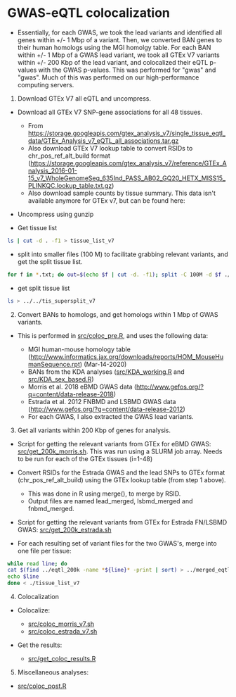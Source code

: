 # GWAS-eQTL colocalization

* Essentially, for each GWAS, we took the lead variants and identified all genes within +/- 1 Mbp of a variant. Then, we converted BAN genes to their human homologs using the MGI homolgy table. For each BAN within +/- 1 Mbp of a GWAS lead variant, we took all GTEx V7 variants within +/- 200 Kbp of the lead variant, and colocalized their eQTL p-values with the GWAS p-values. This was performed for "gwas" and "gwas". Much of this was performed on our high-performance computing servers.



1. Download GTEx V7 all eQTL and uncompress.
  * Download all GTEx V7 SNP-gene associations for all 48 tissues.
    * From https://storage.googleapis.com/gtex_analysis_v7/single_tissue_eqtl_data/GTEx_Analysis_v7_eQTL_all_associations.tar.gz
    * Also download GTEx V7 lookup table to convert RSIDs to chr_pos_ref_alt_build format (https://storage.googleapis.com/gtex_analysis_v7/reference/GTEx_Analysis_2016-01-15_v7_WholeGenomeSeq_635Ind_PASS_AB02_GQ20_HETX_MISS15_PLINKQC.lookup_table.txt.gz)
    * Also download sample counts by tissue summary. This data isn't available anymore for GTEx v7, but can be found here:
    
  * Uncompress using gunzip
  
  * Get tissue list
  
  ```bash
  ls | cut -d . -f1 > tissue_list_v7
  ```
  
  * split into smaller files (100 M) to facilitate grabbing relevant variants, and get the split tissue list.
  
  ```bash
  for f in *.txt; do out=$(echo $f | cut -d. -f1); split -C 100M -d $f ./split/$out; done
  ```

  * get split tissue list
  
  ```bash
  ls > ../../tis_supersplit_v7
  ```
  
2. Convert BANs to homologs, and get homologs within 1 Mbp of GWAS variants.

  * This is performed in [src/coloc_pre.R](../src/coloc_pre.R), and uses the following data:
  
    * MGI human-mouse homology table (http://www.informatics.jax.org/downloads/reports/HOM_MouseHumanSequence.rpt) (Mar-14-2020)
    * BANs from the KDA analyses ([src/KDA_working.R](../src/KDA_working.R) and [src/KDA_sex_based.R](../src/KDA_sex_based.R))
    * Morris et al. 2018 eBMD GWAS data (http://www.gefos.org/?q=content/data-release-2018)
    * Estrada et al. 2012 FNBMD and LSBMD GWAS data (http://www.gefos.org/?q=content/data-release-2012)
    * For each GWAS, I also extracted the GWAS lead variants.
  
3. Get all variants within 200 Kbp of genes for analysis.

  * Script for getting the relevant variants from GTEx for eBMD GWAS: [src/get_200k_morris.sh](../src/get_200k_morris.sh). This was run using a SLURM job array. Needs to be run for each of the GTEx tissues (i=1-48)
  
  * Convert RSIDs for the Estrada GWAS and the lead SNPs to GTEx format (chr_pos_ref_alt_build) using the GTEx lookup table (from step 1 above).
    * This was done in R using merge(), to merge by RSID.
    * Output files are named lead_merged, lsbmd_merged and fnbmd_merged.
  
  * Script for getting the relevant variants from GTEx for Estrada FN/LSBMD GWAS: [src/get_200k_estrada.sh](../src/get_200k_estrada.sh)
  
  * For each resulting set of variant files for the two GWAS's, merge into one file per tissue:
  
  ```bash 
  while read line; do
  cat $(find ../eqtl_200k -name *${line}* -print | sort) > ../merged_eqtl_200k/$line
  echo $line
  done < ./tissue_list_v7
  ```

4. Colocalization

  * Colocalize:
    * [src/coloc_morris_v7.sh](../src/coloc_morris_v7.R)
    * [src/coloc_estrada_v7.sh](../src/coloc_estrada_v7.R)
  
  * Get the results:
    * [src/get_coloc_results.R](../src/get_coloc_results.R)

5. Miscellaneous analyses:

  * [src/coloc_post.R](../src/coloc_post.R)